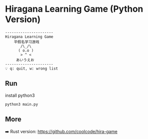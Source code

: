 # Hiragana Learning Game (Python Version)

```
----------------------
Hiragana Learning Game
    平假名学习游戏
       /\_/\  
      ( o.o ) 
       > ^ <
     あいうえお
----------------------
💡 q: quit, w: wrong list
```

## Run
install python3

`python3 main.py`


## More
➡️ Rust version: https://github.com/coolcode/hira-game

